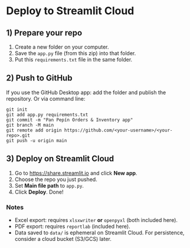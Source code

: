 # Deploy to Streamlit Cloud

## 1) Prepare your repo
1. Create a new folder on your computer.
2. Save the `app.py` file (from this zip) into that folder.
3. Put this `requirements.txt` file in the same folder.

## 2) Push to GitHub
If you use the GitHub Desktop app: add the folder and publish the repository.
Or via command line:
```
git init
git add app.py requirements.txt
git commit -m "Pan Pepín Orders & Inventory app"
git branch -M main
git remote add origin https://github.com/<your-username>/<your-repo>.git
git push -u origin main
```

## 3) Deploy on Streamlit Cloud
1. Go to https://share.streamlit.io and click **New app**.
2. Choose the repo you just pushed.
3. Set **Main file path** to `app.py`.
4. Click **Deploy**. Done!

### Notes
- Excel export: requires `xlsxwriter` **or** `openpyxl` (both included here).
- PDF export: requires `reportlab` (included here).
- Data saved to `data/` is ephemeral on Streamlit Cloud. For persistence, consider a cloud bucket (S3/GCS) later.
